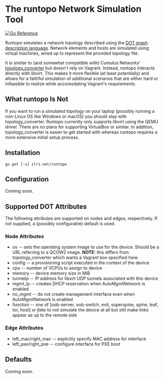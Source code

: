 # The runtopo Network Simulation Tool
[![Go Reference](https://pkg.go.dev/badge/slrz.net/runtopo.svg)](https://pkg.go.dev/slrz.net/runtopo)

Runtopo simulates a network topology described using the [DOT graph description
language](https://www.graphviz.org/doc/info/lang.html). Network elements and
hosts are simulated using virtual machines, wired up to represent the provided
topology file.

It is similar to (and somewhat compatible with) Cumulus Networks'
[topology\_converter](https://gitlab.com/cumulus-consulting/tools/topology_converter)
but doesn't rely on Vagrant. Instead, runtopo interacts directly with libvirt.
This makes it more flexible (at least potentially) and allows for a faithful
simulation of additional scenarios that are either hard or infeasible to
realize while accomodating Vagrant's requirements.


## What runtopo Is Not

If you want to run a simulated topology on your laptop (possibly running a
non-Linux OS like Windows or macOS) you should stay with topology\_converter.
Runtopo currently only supports libvirt using the QEMU driver. There are no
plans for supporting VirtualBox or similar. In addition, topology\_converter is
easier to get started with whereas runtopo requires a more extensive initial
setup process.


## Installation

```
go get [-u] slrz.net/runtopo
```

## Configuration

Coming soon.

## Supported DOT Attributes

The following attributes are supported on nodes and edges, respectively. If not
supplied, a (possibly configurable) default is used.

### Node Attributes
* os -- sets the operating system image to use for the device. Should be a URL
  referring to a QCOW2 image. **NOTE:** this differs from topology\_converter
  which wants a Vagrant box specified here.
* config -- a provisioning script executed in the context of the device
* cpu -- number of VCPUs to assign to device
* memory -- device memory size in MiB
* tunnelip -- IP address for libvirt UDP tunnels associated with this device
* mgmt\_ip -- creates DHCP reservation when AutoMgmtNetwork is enabled
* no\_mgmt -- do not create management interface even when AutoMgmtNetwork is enabled
* function -- one of [oob-server, oob-switch, exit, superspine, spine, leaf,
  tor, host] or *fake* to not simulate the device at all but still make links
  appear as up to the remote side

### Edge Attributes
* left\_mac/right\_mac -- explicitly specify MAC address for interface
* left\_pxe/right\_pxe -- configure interface for PXE boot

## Defaults

Coming soon.
